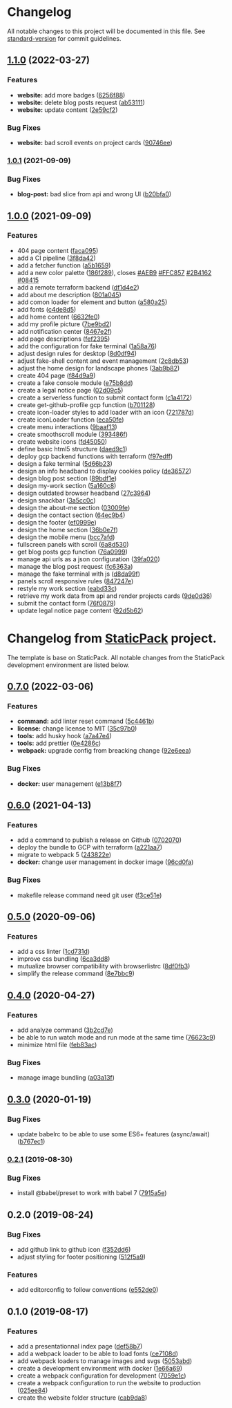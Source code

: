 # Changelog

All notable changes to this project will be documented in this file. See [standard-version](https://github.com/conventional-changelog/standard-version) for commit guidelines.

## [1.1.0](https://gitlab.com/Tonypunisher/antoineamara.dev/compare/v1.0.1...v1.1.0) (2022-03-27)


### Features

* **website:** add more badges ([6256f88](https://gitlab.com/Tonypunisher/antoineamara.dev/commit/6256f882b3018636dfee02138cb3970fb4a02b01))
* **website:** delete blog posts request ([ab53111](https://gitlab.com/Tonypunisher/antoineamara.dev/commit/ab5311141aefcc72871c0a6e798c285fbf1926e0))
* **website:** update content ([2e59cf2](https://gitlab.com/Tonypunisher/antoineamara.dev/commit/2e59cf2c4e03e23f0bd1cbc065b17e072ebc2711))


### Bug Fixes

* **website:** bad scroll events on project cards ([90746ee](https://gitlab.com/Tonypunisher/antoineamara.dev/commit/90746ee2829a92b9432e52d15e2df8cc4e32c069))

### [1.0.1](https://gitlab.com/Tonypunisher/antoineamara.dev/compare/v1.0.0...v1.0.1) (2021-09-09)


### Bug Fixes

* **blog-post:** bad slice from api and wrong UI ([b20bfa0](https://gitlab.com/Tonypunisher/antoineamara.dev/commit/b20bfa08aded77e6ede62e137023414e3f732461))

## [1.0.0](https://github.com/antoine-amara/staticpack/compare/v0.6.0...v1.0.0) (2021-09-09)


### Features

* 404 page content ([faca095](https://github.com/antoine-amara/staticpack/commit/faca09593e4aed14551ee38182190eb8197e478f))
* add a CI pipeline ([3f8da42](https://github.com/antoine-amara/staticpack/commit/3f8da42dd01b9f73a21d28543d58803da5316546))
* add a fetcher function ([a5b1659](https://github.com/antoine-amara/staticpack/commit/a5b1659c51be025a0c633204edbfe779bb3e1f80))
* add a new color palette ([186f289](https://github.com/antoine-amara/staticpack/commit/186f289a4a8d9fa9a2b65bae1dff610229e44cb2)), closes [#AEB9](https://github.com/antoine-amara/staticpack/issues/AEB9) [#FFC857](https://github.com/antoine-amara/staticpack/issues/FFC857) [#2B4162](https://github.com/antoine-amara/staticpack/issues/2B4162) [#08415](https://github.com/antoine-amara/staticpack/issues/08415)
* add a remote terraform backend ([df1d4e2](https://github.com/antoine-amara/staticpack/commit/df1d4e27c8eb578cc813ec74447b71c3b8f28c68))
* add about me description ([801a045](https://github.com/antoine-amara/staticpack/commit/801a045c9a7be3f4d33e3cef648415e8bf013812))
* add comon loader for element and button ([a580a25](https://github.com/antoine-amara/staticpack/commit/a580a25934ca8ca446aa4f35bef543e3fbc3f632))
* add fonts ([c4de8d5](https://github.com/antoine-amara/staticpack/commit/c4de8d506601c206e68734eb100cddcc3a764f82))
* add home content ([6632fe0](https://github.com/antoine-amara/staticpack/commit/6632fe03b1a0a807247813f56f8b42d1db6e764a))
* add my profile picture ([7be9bd2](https://github.com/antoine-amara/staticpack/commit/7be9bd2e8247f97c4fcecd629e4a07c2e2644da6))
* add notification center ([8467e2f](https://github.com/antoine-amara/staticpack/commit/8467e2fa3f15d8113eed3b843c04438b9bf38926))
* add page descriptions ([fef2395](https://github.com/antoine-amara/staticpack/commit/fef2395f4470fa6dcb1a87fcf76814957a5e8f96))
* add the configuration for fake terminal ([1a58a76](https://github.com/antoine-amara/staticpack/commit/1a58a76c301148c76f593c17d79c042db95b07cb))
* adjust design rules for desktop ([8d0df94](https://github.com/antoine-amara/staticpack/commit/8d0df94dbcd795d1eab248ad1b56975e4f676715))
* adjust fake-shell content and event management ([2c8db53](https://github.com/antoine-amara/staticpack/commit/2c8db53ac3fcbd1b2621b85d2b60cca33d654ce3))
* adjust the home design for landscape phones ([3ab9b82](https://github.com/antoine-amara/staticpack/commit/3ab9b82dcc131550db96dac8d74fad2774a59b35))
* create 404 page ([f84d9a9](https://github.com/antoine-amara/staticpack/commit/f84d9a98fdb25f87ea110e3b0a093743ec48272a))
* create a fake console module ([e75b8dd](https://github.com/antoine-amara/staticpack/commit/e75b8dd03183520aec9bdbd1e238cead8eb9208d))
* create a legal notice page ([02d09c5](https://github.com/antoine-amara/staticpack/commit/02d09c50aba80dc04429e4fb8fc1e3a867dbe932))
* create a serverless function to submit contact form ([c1a4172](https://github.com/antoine-amara/staticpack/commit/c1a41726dbd5a63aa9d508e23965f8993810e809))
* create get-github-profile gcp function ([b701128](https://github.com/antoine-amara/staticpack/commit/b701128fd52d2f76324486ffab93732fd87af287))
* create icon-loader styles to add loader with an icon ([721787d](https://github.com/antoine-amara/staticpack/commit/721787d5de89cf4edd46972401b6e0fc6aa1cbb9))
* create iconLoader function ([eca50fe](https://github.com/antoine-amara/staticpack/commit/eca50fe7b5a7f1d3ceac137c105b04cd5790bc12))
* create menu interactions ([9baaf13](https://github.com/antoine-amara/staticpack/commit/9baaf130b1af1ed020d19d580cdbf2657ea8a098))
* create smoothscroll module ([393486f](https://github.com/antoine-amara/staticpack/commit/393486fa6041fc16d079e44f88a0032542f1a0f8))
* create website icons ([fd45050](https://github.com/antoine-amara/staticpack/commit/fd45050603c97a3a0d4a84169d081241f2210851))
* define basic html5 structure ([daed9c1](https://github.com/antoine-amara/staticpack/commit/daed9c141790409a8b7a77e03b9653ee604dec86))
* deploy gcp backend functions with terraform ([f97edff](https://github.com/antoine-amara/staticpack/commit/f97edffaf8881b9af37ec7f34aa0fa343c9f03c7))
* design a fake terminal ([5d66b23](https://github.com/antoine-amara/staticpack/commit/5d66b23135076e60c4fb5fe65b88fa1abe7f37a7))
* design an info headband to display cookies policy ([de36572](https://github.com/antoine-amara/staticpack/commit/de365727b2cab41ffdeaa6fd37506992ba925aff))
* design blog post section ([89bdf1e](https://github.com/antoine-amara/staticpack/commit/89bdf1e925dd3e5ef4f5aed4d42322d221bb6ac5))
* design my-work section ([5a160c8](https://github.com/antoine-amara/staticpack/commit/5a160c87a1ac612adb79e5f50129519cb6d4e425))
* design outdated browser headband ([27c3964](https://github.com/antoine-amara/staticpack/commit/27c3964c2d983409fd64e67f8130420b8da2fcd1))
* design snackbar ([3a5cc0c](https://github.com/antoine-amara/staticpack/commit/3a5cc0c6593e4278b6fba17d378b431d0bdace46))
* design the about-me section ([03009fe](https://github.com/antoine-amara/staticpack/commit/03009fe200c8940da238ae5b903429fd8c484996))
* design the contact section ([64ec9b4](https://github.com/antoine-amara/staticpack/commit/64ec9b4b8ce70554860fd91bdf399decdc709cc3))
* design the footer ([ef0999e](https://github.com/antoine-amara/staticpack/commit/ef0999e094470c1290651d088b7c5c3059c40c24))
* design the home section ([36b0e7f](https://github.com/antoine-amara/staticpack/commit/36b0e7f9c1555b612296e7a1d67155f4484de775))
* design the mobile menu ([bcc7afd](https://github.com/antoine-amara/staticpack/commit/bcc7afd4ccc38982dd7043f6c856d56a9d84ccf0))
* fullscreen panels with scroll ([6a8d530](https://github.com/antoine-amara/staticpack/commit/6a8d530ae656b61639539fbbff5cc2bd805a00f9))
* get blog posts gcp function ([76a0999](https://github.com/antoine-amara/staticpack/commit/76a0999ab80b1db1335988351a007514d4fce2d2))
* manage api urls as a json configuration ([39fa020](https://github.com/antoine-amara/staticpack/commit/39fa020525ca8bc6963f03aa3c827f49e0761daf))
* manage the blog post request ([fc6363a](https://github.com/antoine-amara/staticpack/commit/fc6363a3c328bdc08c841e6cb25de6f2ae303398))
* manage the fake terminal with js ([d8da99f](https://github.com/antoine-amara/staticpack/commit/d8da99fb1238349335327af9e70960f33a126c4b))
* panels scroll responsive rules ([847247e](https://github.com/antoine-amara/staticpack/commit/847247e3c9796d84f68a51d4a6806bf30934fe7a))
* restyle my work section ([eabd33c](https://github.com/antoine-amara/staticpack/commit/eabd33c758c036e699ffc5ee73653f2c742f16d6))
* retrieve my work data from api and render projects cards ([9de0d36](https://github.com/antoine-amara/staticpack/commit/9de0d36f92d5cbf57148d980f6bcc2dee9aec135))
* submit the contact form ([76f0879](https://github.com/antoine-amara/staticpack/commit/76f0879dc2c8d19dd010d88361bfb147058d5496))
* update legal notice page content ([92d5b62](https://github.com/antoine-amara/staticpack/commit/92d5b627a3d323d500ab13230157dda42c32d46b))

# Changelog from [StaticPack](https://github.com/antoine-amara/staticpack) project.

The template is base on StaticPack. All notable changes from the StaticPack development environment are listed below.

## [0.7.0](https://github.com/antoine-amara/staticpack/compare/v0.6.0...v0.7.0) (2022-03-06)


### Features

* **command:** add linter reset command ([5c4461b](https://github.com/antoine-amara/staticpack/commit/5c4461b315d304f64c34e108b644cec413eb23ff))
* **license:** change license to MIT ([35c97b0](https://github.com/antoine-amara/staticpack/commit/35c97b0692c7ee50f218b678499a1a4796bc061e))
* **tools:** add husky hook ([a7a47e4](https://github.com/antoine-amara/staticpack/commit/a7a47e43a1f45a137c03e53d246d0022b278aa89))
* **tools:** add prettier ([0e4286c](https://github.com/antoine-amara/staticpack/commit/0e4286c7404d04c25fa1990712635b8666748e39))
* **webpack:** upgrade config from breacking change ([92e6eea](https://github.com/antoine-amara/staticpack/commit/92e6eea5bd81cda06fa1d2ed7a84e567edc9114b))


### Bug Fixes

* **docker:** user management ([e13b8f7](https://github.com/antoine-amara/staticpack/commit/e13b8f7f053c535c348e3336b88494d6ad209fd0))

## [0.6.0](https://github.com/antoine-amara/staticpack/compare/v0.5.0...v0.6.0) (2021-04-13)


### Features

* add a command to publish a release on Github ([0702070](https://github.com/antoine-amara/staticpack/commit/0702070d7e159f9e52345ca0b0587e47a80ac854))
* deploy the bundle to GCP with terraform ([a221aa7](https://github.com/antoine-amara/staticpack/commit/a221aa7e0160c7eb27ea6f428365c5b95922b4a6))
* migrate to webpack 5 ([243822e](https://github.com/antoine-amara/staticpack/commit/243822e1d1541995f9f10dd020729bf2c31a2756))
* **docker:** change user management in docker image ([96cd0fa](https://github.com/antoine-amara/staticpack/commit/96cd0faf60c38c1dd901cd5ff25d937a5a64b990))


### Bug Fixes

* makefile release command need git user ([f3ce51e](https://github.com/antoine-amara/staticpack/commit/f3ce51e2df61ed5c1dfecc657c801d05738081f5))

## [0.5.0](https://github.com/antoine-amara/staticpack/compare/v0.4.0...v0.5.0) (2020-09-06)


### Features

* add a css linter ([1cd731d](https://github.com/antoine-amara/staticpack/commit/1cd731d3b68028b5f6adb12ee46348797b335560))
* improve css bundling ([6ca3dd8](https://github.com/antoine-amara/staticpack/commit/6ca3dd8373d1272341bc0c10a2867a124b7011b8))
* mutualize browser compatibility with browserlistrc ([8df0fb3](https://github.com/antoine-amara/staticpack/commit/8df0fb3925c87b6c6e6e58675a957ab91141ab8f))
* simplify the release command ([8e7bbc9](https://github.com/antoine-amara/staticpack/commit/8e7bbc97cd7069c52f8f33785197982a188b2001))

## [0.4.0](https://github.com/antoine-amara/staticpack/compare/v0.3.0...v0.4.0) (2020-04-27)


### Features

* add analyze command ([3b2cd7e](https://github.com/antoine-amara/staticpack/commit/3b2cd7e3d745e7605ebb8f7a68a47ceff2d64408))
* be able to run watch mode and run mode at the same time ([76623c9](https://github.com/antoine-amara/staticpack/commit/76623c92fb561105a876bfef791bdd6f8c5fea7e))
* minimize html file ([feb83ac](https://github.com/antoine-amara/staticpack/commit/feb83ac1d4394154c588bd355fa15401e29ee5a1))


### Bug Fixes

* manage image bundling ([a03a13f](https://github.com/antoine-amara/staticpack/commit/a03a13fb3e0c9ac77375f1d0d746e96eacb1100d))

## [0.3.0](https://github.com/antoine-amara/staticpack/compare/v0.2.1...v0.3.0) (2020-01-19)


### Bug Fixes

* update babelrc to be able to use some ES6+ features (async/await) ([b767ec1](https://github.com/antoine-amara/staticpack/commit/b767ec1441b8733b0fc8215a1afcd8d99da386ee))

### [0.2.1](https://github.com/antoine-amara/staticpack/compare/v0.2.0...v0.2.1) (2019-08-30)


### Bug Fixes

* install @babel/preset to work with babel 7 ([7915a5e](https://github.com/antoine-amara/staticpack/commit/7915a5e))

## 0.2.0 (2019-08-24)


### Bug Fixes

* add github link to github icon ([f352dd6](https://github.com/antoine-amara/staticpack/commit/f352dd6))
* adjust styling for footer positioning ([512f5a9](https://github.com/antoine-amara/staticpack/commit/512f5a9))


### Features

* add editorconfig to follow conventions ([e552de0](https://github.com/antoine-amara/staticpack/commit/e552de0))

## 0.1.0 (2019-08-17)


### Features

* add a presentationnal index page ([def58b7](https://github.com/antoine-amara/staticpack/commit/def58b7))
* add a webpack loader to be able to load fonts ([ce7108d](https://github.com/antoine-amara/staticpack/commit/ce7108d))
* add webpack loaders to manage images and svgs ([5053abd](https://github.com/antoine-amara/staticpack/commit/5053abd))
* create a development environment with docker ([1e66a69](https://github.com/antoine-amara/staticpack/commit/1e66a69))
* create a webpack configuration for development ([7059e1c](https://github.com/antoine-amara/staticpack/commit/7059e1c))
* create a webpack configuration to run the website to production ([025ee84](https://github.com/antoine-amara/staticpack/commit/025ee84))
* create the website folder structure ([cab9da8](https://github.com/antoine-amara/staticpack/commit/cab9da8))
